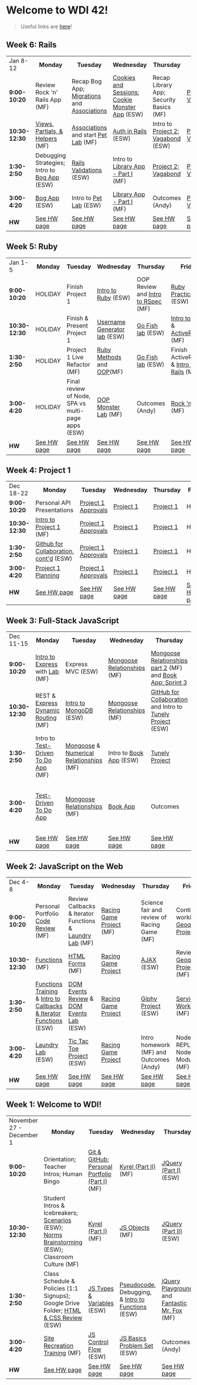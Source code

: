 <h1>Welcome to WDI 42!</h1>

> Useful links are [here](important-info.md)!


## Week 6: Rails
<table>
  <tr>
    <td>Jan 8-12</td>
    <th>Monday</th>
    <th>Tuesday</th>
    <th>Wednesday</th>
    <th>Thursday</th>
    <th>Friday</th>
  </tr>
  <tr>
    <td><strong>9:00-10:20</strong></td>
    <td> <!-- Week 6 - Monday Morning 1 -->
      Review Rock 'n' Rails App (MF)
    </td>
    <td> <!-- Week 6 - Tuesday Morning 1 -->
      Recap Bog App; <a href="https://github.com/SF-WDI-LABS/migrations">Migrations</a> and <a href="https://github.com/SF-WDI-LABS/rails-associations">Associations</a>
    </td>
    <td> <!-- Week 6 - Wednesday Morning 1 -->
      <a href="https://github.com/SF-WDI-LABS/cookies-sessions">Cookies and Sessions</a>; <a href="https://github.com/sf-wdi-labs/cookie-monster-app">Cookie Monster App</a> (ESW)
    </td>
    <td> <!-- Week 6 - Thursday Morning 1 -->
      Recap Library App; Security Basics (MF)
    </td>
    <td> <!-- Week 6 - Friday Morning 1 -->
      <a href="https://github.com/sf-wdi-40/project-vagabond">Project 2: Vagabond</a>
    </td>
  </tr>
  <tr>
    <td><strong>10:30-12:30</strong></td>
    <td> <!-- Week 6 - Monday Morning 2 -->
      <a href="https://github.com/SF-WDI-LABS/rails-views-and-helpers">Views, Partials, & Helpers</a> (MF)
    </td>
    <td> <!-- Week 6 - Tuesday Morning 2 -->
      <a href="https://github.com/SF-WDI-LABS/rails-associations">Associations</a> and start <a href="https://github.com/SF-WDI-LABS/rails-pet-lab">Pet Lab</a> (MF)
    </td>
    <td> <!-- Week 6 - Wednesday Morning 2 -->
      <a href="https://github.com/SF-WDI-LABS/rails-auth">Auth in Rails</a> (ESW)
    </td>
    <td> <!-- Week 6 - Thursday Morning 2 -->
      Intro to <a href="https://github.com/sf-wdi-40/project-vagabond">Project 2: Vagabond</a> (ESW)
    </td>
    <td> <!-- Week 6 - Friday Morning 2 -->
      <a href="https://github.com/sf-wdi-40/project-vagabond">Project 2: Vagabond</a>
    </td>
  </tr>
  <tr>
    <td><strong>1:30-2:50</strong></td>
    <td> <!-- Week 6 - Monday Afternoon 1 -->
      Debugging Strategies; Intro to <a href="https://github.com/SF-WDI-LABS/rails_bog_app">Bog App</a> (ESW)
    </td>
    <td> <!-- Week 6 - Tuesday Afternoon 1 -->
      <a href="https://github.com/SF-WDI-LABS/rails-validations-errors">Rails Validations</a> (ESW)
    </td>
    <td> <!-- Week 6 - Wednesday Afternoon 1 -->
      Intro to <a href="https://github.com/SF-WDI-LABS/public-library-app">Library App - Part I</a> (MF)
    </td>
    <td> <!-- Week 6 - Thursday Afternoon 1 -->
      <a href="https://github.com/sf-wdi-40/project-vagabond">Project 2: Vagabond</a>
    </td>
    <td> <!-- Week 6 - Friday Afternoon 1 / Weekend Lab -->
      <a href="https://github.com/sf-wdi-40/project-vagabond">Project 2: Vagabond</a>
    </td>
  </tr>
  <tr>
    <td><strong>3:00-4:20</strong></td>
    <td> <!-- Week 6 - Monday Afternoon 2 -->
      <a href="https://github.com/SF-WDI-LABS/rails_bog_app">Bog App</a> (ESW)
    </td>
    <td> <!-- Week 6 - Tuesday Afternoon 2 -->
      Intro to <a href="https://github.com/SF-WDI-LABS/rails-pet-lab">Pet Lab</a> (ESW)
    </td>
    <td> <!-- Week 6 - Wednesday Afternoon 2 -->
      <a href="https://github.com/SF-WDI-LABS/public-library-app">Library App - Part I</a> (MF)
    </td>
    <td> <!-- Week 6 - Thursday Afternoon 2 -->
      Outcomes (Andy)
    </td>
    <td> <!-- Week 6 - Friday Afternoon 2 / Weekend Lab -->
      <a href="https://github.com/sf-wdi-40/project-vagabond">Project 2: Vagabond</a>
    </td>
  </tr>
  <tr>
    <td><strong>HW</strong></td>
    <td>
      <a href="homework.md">See HW page</a>
    </td>
    <td>
      <a href="homework.md">See HW page</a>
    </td>
    <td>
      <a href="homework.md">See HW page</a>
    </td>
    <td>
      <a href="homework.md">See HW page</a>
    </td>
    <td>
      <a href="homework.md">See HW page</a>
    </td>
  </tr>
</table>


## Week 5: Ruby
<table>
  <tr>
    <td>Jan 1-5</td>
    <th>Monday</th>
    <th>Tuesday</th>
    <th>Wednesday</th>
    <th>Thursday</th>
    <th>Friday</th>
  </tr>
  <tr>
    <td><strong>9:00-10:20</strong></td>
    <td> <!-- Week 5 - Monday Morning 1 -->
      HOLIDAY
    </td>
    <td> <!-- Week 5 - Tuesday Morning 1 -->
      Finish Project 1
    </td>
    <td> <!-- Week 5 - Wednesday Morning 1 -->
      <a href="https://github.com/SF-WDI-LABS/intro-ruby">Intro to Ruby</a> (ESW)
    </td>
    <td> <!-- Week 5 - Thursday Morning 1 -->
      OOP Review and <a href="https://github.com/SF-WDI-LABS/rspec">Intro to RSpec</a> (MF)
    </td>
    <td> <!-- Week 5 - Friday Morning 1 -->
      <a href="https://github.com/SF-WDI-LABS/idiomatic-ruby">Ruby Practice</a> (ESW)
    </td>
  </tr>
  <tr>
    <td><strong>10:30-12:30</strong></td>
    <td> <!-- Week 5 - Monday Morning 2 -->
      HOLIDAY
    </td>
    <td> <!-- Week 5 - Tuesday Morning 2 -->
      Finish & Present Project 1
    </td>
    <td> <!-- Week 5 - Wednesday Morning 2 -->
      <a href="https://github.com/SF-WDI-LABS/username-generator">Username Generator lab</a> (ESW)
    </td>
    <td> <!-- Week 5 - Thursday Morning 2 -->
      <a href="https://github.com/SF-WDI-LABS/go-fish-card-game">Go Fish lab</a> (ESW)
    </td>
    <td> <!-- Week 5 - Friday Morning 2 -->
      <a href="https://github.com/SF-WDI-LABS/intro-sql">Intro to SQL</a> & <a href="https://github.com/SF-WDI-LABS/active-record">ActiveRecord</a> (MF)
    </td>
  </tr>
  <tr>
    <td><strong>1:30-2:50</strong></td>
    <td> <!-- Week 5 - Monday Afternoon 1 -->
      HOLIDAY
    </td>
    <td> <!-- Week 5 - Tuesday Afternoon 1 -->
      Project 1 Live Refactor (MF)
    </td>
    <td> <!-- Week 5 - Wednesday Afternoon 1 -->
      <a href="https://github.com/SF-WDI-LABS/ruby-methods">Ruby Methods</a> and <a href="https://github.com/SF-WDI-LABS/ruby-oop">OOP</a>(MF)
    </td>
    <td> <!-- Week 5 - Thursday Afternoon 1 -->
      <a href="https://github.com/SF-WDI-LABS/go-fish-card-game">Go Fish lab</a> (ESW)
    </td>
    <td> <!-- Week 5 - Friday Afternoon 1 / Weekend Lab -->
      Finish ActiveRecord & <a href="https://github.com/SF-WDI-LABS/rails-intro">Intro to Rails</a> (MF)
    </td>
  </tr>
  <tr>
    <td><strong>3:00-4:20</strong></td>
    <td> <!-- Week 5 - Monday Afternoon 2 -->
      HOLIDAY
    </td>
    <td> <!-- Week 5 - Tuesday Afternoon 2 -->
      Final review of Node, SPA vs multi-page apps (ESW)
    </td>
    <td> <!-- Week 5 - Wednesday Afternoon 2 -->
      <a href="https://github.com/SF-WDI-LABS/ruby-monster-oop">OOP Monster Lab</a> (MF)
    </td>
    <td> <!-- Week 5 - Thursday Afternoon 2 -->
      Outcomes (Andy)
    </td>
    <td> <!-- Week 5 - Friday Afternoon 2 / Weekend Lab -->
      <a href="https://github.com/SF-WDI-LABS/rock-n-rails">Rock 'n Rails</a> (MF)
    </td>
  </tr>
  <tr>
    <td><strong>HW</strong></td>
    <td>
      <a href="homework.md">See HW page</a>
    </td>
    <td>
      <a href="homework.md">See HW page</a>
    </td>
    <td>
      <a href="homework.md">See HW page</a>
    </td>
    <td>
      <a href="homework.md">See HW page</a>
    </td>
    <td>
      <a href="homework.md">See HW page</a>
    </td>
  </tr>
</table>


## Week 4: Project 1
<table>
  <tr>
    <td>Dec 18-22</td>
    <th>Monday</th>
    <th>Tuesday</th>
    <th>Wednesday</th>
    <th>Thursday</th>
    <th>Friday</th>
  </tr>
  <tr>
    <td><strong>9:00-10:20</strong></td>
    <td> <!-- Week 4 - Monday Morning 1 -->
      Personal API Presentations
    </td>
    <td> <!-- Week 4 - Tuesday Morning 1 -->
      <a href="https://github.com/SF-WDI-42/project-01">Project 1 Approvals</a>
    </td>
    <td> <!-- Week 4 - Wednesday Morning 1 -->
      <a href="https://github.com/SF-WDI-42/project-01">Project 1</a>
    </td>
    <td> <!-- Week 4 - Thursday Morning 1 -->
      <a href="https://github.com/SF-WDI-42/project-01">Project 1</a>
    </td>
    <td> <!-- Week 4 - Friday Morning 1 -->
      Holiday
    </td>
  </tr>
  <tr>
    <td><strong>10:30-12:30</strong></td>
    <td> <!-- Week 4 - Monday Morning 2 -->
      <a href="https://github.com/SF-WDI-42/project-01">Intro to Project 1</a> (MF)
    </td>
    <td> <!-- Week 4 - Tuesday Morning 2 -->
      <a href="https://github.com/SF-WDI-42/project-01">Project 1 Approvals</a>
    </td>
    <td> <!-- Week 4 - Wednesday Morning 2 -->
      <a href="https://github.com/SF-WDI-42/project-01">Project 1</a>
    </td>
    <td> <!-- Week 4 - Thursday Morning 2 -->
      <a href="https://github.com/SF-WDI-42/project-01">Project 1</a>
    </td>
    <td> <!-- Week 4 - Friday Morning 2 -->
      Holiday
    </td>
  </tr>
  <tr>
    <td><strong>1:30-2:50</strong></td>
    <td> <!-- Week 4 - Monday Afternoon 1 -->
      <a href="https://docs.google.com/document/d/1zg8GUjvwt1kx5KNp3Tk_h5WL04MnWyMvUt8jGRZuBLA/edit?usp=sharing">Github for Collaboration, cont'd</a> (ESW)
    </td>
    <td> <!-- Week 4 - Tuesday Afternoon 1 -->
      <a href="https://github.com/SF-WDI-42/project-01">Project 1 Approvals</a>
    </td>
    <td> <!-- Week 4 - Wednesday Afternoon 1 -->
      <a href="https://github.com/SF-WDI-42/project-01">Project 1</a>
    </td>
    <td> <!-- Week 4 - Thursday Afternoon 1 -->
      <a href="https://github.com/SF-WDI-42/project-01">Project 1</a>
    </td>
    <td> <!-- Week 4 - Friday Afternoon 1 / Weekend Lab -->
      Holiday
    </td>
  </tr>
  <tr>
    <td><strong>3:00-4:20</strong></td>
    <td> <!-- Week 4 - Monday Afternoon 2 -->
      <a href="https://github.com/SF-WDI-42/project-01">Project 1 Planning</a>
    </td>
    <td> <!-- Week 4 - Tuesday Afternoon 2 -->
      <a href="https://github.com/SF-WDI-42/project-01">Project 1 Approvals</a>
    </td>
    <td> <!-- Week 4 - Wednesday Afternoon 2 -->
      <a href="https://github.com/SF-WDI-42/project-01">Project 1</a>
    </td>
    <td> <!-- Week 4 - Thursday Afternoon 2 -->
      <a href="https://github.com/SF-WDI-42/project-01">Project 1</a>
    </td>
    <td> <!-- Week 4 - Friday Afternoon 2 / Weekend Lab -->
      Holiday
    </td>
  </tr>
  <tr>
    <td><strong>HW</strong></td>
    <td>
      <a href="homework.md">See HW page</a>
    </td>
    <td>
      <a href="homework.md">See HW page</a>
    </td>
    <td>
      <a href="homework.md">See HW page</a>
    </td>
    <td>
      <a href="homework.md">See HW page</a>
    </td>
    <td>
      <a href="homework.md">See HW page</a>
    </td>
  </tr>
</table>

## Week 3: Full-Stack JavaScript
<table>
  <tr>
    <td>Dec 11-15</td>
    <th>Monday</th>
    <th>Tuesday</th>
    <th>Wednesday</th>
    <th>Thursday</th>
    <th>Friday</th>
  </tr>
  <tr>
    <td><strong>9:00-10:20</strong></td>
    <td> <!-- Week 3 - Monday Morning 1 -->
      <a href="https://github.com/SF-WDI-LABS/express">Intro to Express</a> with <a href="https://github.com/SF-WDI-LABS/express-intro">Lab</a> (MF)
    </td>
    <td> <!-- Week 3 - Tuesday Morning 1 -->
      Express MVC (ESW)
    </td>
    <td> <!-- Week 3 - Wednesday Morning 1 -->
      <a href="https://github.com/SF-WDI-LABS/mongoose-associations">Mongoose Relationships</a> (MF)
    </td>
    <td> <!-- Week 3 - Thursday Morning 1 -->
      <a href="https://github.com/SF-WDI-LABS/mongoose-associations">Mongoose Relationships part 2</a> (MF) and <a href="https://github.com/SF-WDI-LABS/mongoose-books-app/blob/master/docs/sprint3.md">Book App: Sprint 3</a>
    </td>
    <td> <!-- Week 3 - Friday Morning 1 -->
      <a href="https://github.com/SF-WDI-LABS/tunely">Tunely Project</a>
    </td>
  </tr>
  <tr>
    <td><strong>10:30-12:30</strong></td>
    <td> <!-- Week 3 - Monday Morning 2 -->
      REST & <a href="https://github.com/SF-WDI-LABS/express-dynamic-routes">Express Dynamic Routing</a> (MF)
    </td>
    <td> <!-- Week 3 - Tuesday Morning 2 -->
      <a href="https://github.com/sf-wdi-labs/js-intro-mongoDB">Intro to MongoDB</a> (ESW)
    </td>
    <td> <!-- Week 3 - Wednesday Morning 2 -->
      <a href="https://github.com/SF-WDI-LABS/mongoose-associations">Mongoose Relationships</a> (MF)
    </td>
    <td> <!-- Week 3 - Thursday Morning 2 -->
      <a href="https://github.com/SF-WDI-LABS/github-collaboration">GitHub for Collaboration</a> and Intro to <a href="https://github.com/SF-WDI-LABS/tunely">Tunely Project</a> (ESW)
    </td>
    <td> <!-- Week 3 - Friday Morning 2 -->
      <a href="https://github.com/SF-WDI-LABS/tunely">Tunely Project</a>
    </td>
  </tr>
  <tr>
    <td><strong>1:30-2:50</strong></td>
    <td> <!-- Week 3 - Monday Afternoon 1 -->
      Intro to <a href="https://github.com/sf-wdi-labs/test-driven-todo-api">Test-Driven To Do App</a> (MF)
    </td>
    <td> <!-- Week 3 - Tuesday Afternoon 1 -->
      <a href="https://github.com/SF-WDI-42/mongoose">Mongoose</a> & <a href="https://github.com/SF-WDI-LABS/mongoose-associations">Numerical Relationships</a> (MF)
    </td>
    <td> <!-- Week 3 - Wednesday Afternoon 1 -->
      Intro to <a href="https://github.com/SF-WDI-LABS/mongoose-books-app">Book App</a> (ESW)
    </td>
    <td> <!-- Week 3 - Thursday Afternoon 1 -->
      <a href="https://github.com/SF-WDI-LABS/tunely">Tunely Project</a>
    </td>
    <td> <!-- Week 3 - Friday Afternoon 1 / Weekend Lab -->
      <a href="https://github.com/SF-WDI-LABS/tunely">Tunely Project</a>
    </td>
  </tr>
  <tr>
    <td><strong>3:00-4:20</strong></td>
    <td> <!-- Week 3 - Monday Afternoon 2 -->
      <a href="https://github.com/sf-wdi-labs/test-driven-todo-api">Test-Driven To Do App</a>
    </td>
    <td> <!-- Week 3 - Tuesday Afternoon 2 -->
      <a href="https://github.com/SF-WDI-LABS/mongoose-associations">Mongoose Relationships</a> (MF)
    </td>
    <td> <!-- Week 3 - Wednesday Afternoon 2 -->
      <a href="https://github.com/SF-WDI-LABS/mongoose-books-app">Book App</a>
    </td>
    <td> <!-- Week 3 - Thursday Afternoon 2 -->
      Outcomes
    </td>
    <td> <!-- Week 3 - Friday Afternoon 2 / Weekend Lab -->
      <a href="https://github.com/SF-WDI-LABS/tunely">Tunely Project</a>; Intro to <a href="https://github.com/SF-WDI-42/express-personal-api">Personal API Project</a> (MF)
    </td>
  </tr>
  <tr>
    <td><strong>HW</strong></td>
    <td>
      <a href="homework.md">See HW page</a>
    </td>
    <td>
      <a href="homework.md">See HW page</a>
    </td>
    <td>
      <a href="homework.md">See HW page</a>
    </td>
    <td>
      <a href="homework.md">See HW page</a>
    </td>
    <td>
      <a href="homework.md">See HW page</a>
    </td>
  </tr>
</table>

## Week 2: JavaScript on the Web
<table>
  <tr>
    <td>Dec 4-8</td>
    <th>Monday</th>
    <th>Tuesday</th>
    <th>Wednesday</th>
    <th>Thursday</th>
    <th>Friday</th>
  </tr>
  <tr>
    <td><strong>9:00-10:20</strong></td>
    <td> <!-- Week 2 - Monday Morning 1 -->
      Personal Portfolio <a href="https://github.com/SF-WDI-LABS/code-review">Code Review</a> (MF)
    </td>
    <td> <!-- Week 2 - Tuesday Morning 1 -->
      Review Callbacks & Iterator Functions & <a href="https://github.com/SF-WDI-LABS/js-iterators-laundry-lab">Laundry Lab</a> (MF)
    </td>
    <td> <!-- Week 2 - Wednesday Morning 1 -->
      <a href="https://github.com/sf-wdi-40/project-0">Racing Game Project</a> (MF)
    </td>
    <td> <!-- Week 2 - Thursday Morning 1 -->
      Science fair and review of Racing Game (MF)
    </td>
    <td> <!-- Week 2 - Friday Morning 1 -->
      Continue working on <a href="https://github.com/SF-WDI-LABS/geoquakes">Geoquakes Project</a>
    </td>
  </tr>
  <tr>
    <td><strong>10:30-12:30</strong></td>
    <td> <!-- Week 2 - Monday Morning 2 -->
      <a href="https://github.com/SF-WDI-LABS/js-functions">Functions</a> (MF)
    </td>
    <td> <!-- Week 2 - Tuesday Morning 2 -->
      <a href="https://github.com/SF-WDI-LABS/html-forms">HTML Forms</a> (MF)
    </td>
    <td> <!-- Week 2 - Wednesday Morning 2 -->
      <a href="https://github.com/sf-wdi-40/project-0">Racing Game Project</a>
    </td>
    <td> <!-- Week 2 - Thursday Morning 2 -->
      <a href="https://github.com/SF-WDI-LABS/intro-ajax">AJAX</a> (ESW)
    </td>
    <td> <!-- Week 2 - Friday Morning 2 -->
      Review <a href="https://github.com/SF-WDI-LABS/geoquakes">Geoquakes Project</a> (MF)
    </td>
  </tr>
  <tr>
    <td><strong>1:30-2:50</strong></td>
    <td> <!-- Week 2 - Monday Afternoon 1 -->
      <a href="https://github.com/SF-WDI-LABS/functions-exercises">Functions Training</a> & <a href="https://github.com/SF-WDI-LABS/iterator-methods">Intro to Callbacks & Iterator Functions</a> (ESW)
    </td>
    <td> <!-- Week 2 - Tuesday Afternoon 1 -->
      <a href="https://github.com/SF-WDI-LABS/dom-events-jquery">DOM Events Review</a> & <a href="https://github.com/SF-WDI-LABS/jquery-events-lab">DOM Events Lab</a> (ESW)
    </td>
    <td> <!-- Week 2 - Wednesday Afternoon 1 -->
      <a href="https://github.com/sf-wdi-40/project-0">Racing Game Project</a>
    </td>
    <td> <!-- Week 2 - Thursday Afternoon 1 -->
      <a href="https://github.com/SF-WDI-LABS/giffaw">Giphy Project</a> (ESW)
    </td>
    <td> <!-- Week 2 - Friday Afternoon 1 / Weekend Lab -->
      <a href="https://git.generalassemb.ly/SF-WDI-42/module-angular2/blob/master/lectures/day-3/service-workers.md">Service Workers</a> (MF)
    </td>
  </tr>
  <tr>
    <td><strong>3:00-4:20</strong></td>
    <td> <!-- Week 2 - Monday Afternoon 2 -->
      <a href="https://github.com/SF-WDI-LABS/js-iterators-laundry-lab">Laundry Lab</a> (ESW)
    </td>
    <td> <!-- Week 2 - Tuesday Afternoon 2 -->
      <a href="https://github.com/SF-WDI-LABS/tic-tac-toe">Tic Tac Toe Project</a> (ESW)
    </td>
    <td> <!-- Week 2 - Wednesday Afternoon 2 -->
      <a href="https://github.com/sf-wdi-40/project-0">Racing Game Project</a>
    </td>
    <td> <!-- Week 2 - Thursday Afternoon 2 -->
      Intro homework (MF) and Outcomes (Andy)
    </td>
    <td> <!-- Week 2 - Friday Afternoon 2 / Weekend Lab -->
      Node REPL; Node Modules (MF)
    </td>
  </tr>
  <tr>
    <td><strong>HW</strong></td>
    <td>
      <a href="homework.md">See HW page</a>
    </td>
    <td>
      <a href="homework.md">See HW page</a>
    </td>
    <td>
      <a href="homework.md">See HW page</a>
    </td>
    <td>
      <a href="homework.md">See HW page</a>
    </td>
    <td>
      <a href="homework.md">See HW page</a>
    </td>
  </tr>
</table>

## Week 1: Welcome to WDI!
<table>
  <tr>
    <td>November 27 - December 1</td>
    <th>Monday</th>
    <th>Tuesday</th>
    <th>Wednesday</th>
    <th>Thursday</th>
    <th>Friday</th>
  </tr>
  <tr>
    <td><strong>9:00-10:20</strong></td>
    <td> <!-- Week 1 - Monday Morning 1 -->
      Orientation; Teacher Intros; Human Bingo
    </td>
    <td> <!-- Week 1 - Tuesday Morning 1 -->
      <a href="https://github.com/SF-WDI-LABS/git-github">Git & GitHub</a>; <a href="https://github.com/SF-WDI-LABS/personal-portfolio">Personal Portfolio (Part I)</a> (MF)
    </td>
    <td> <!-- Week 1 - Wednesday Morning 1 -->
      <a href="https://github.com/sf-wdi-40/kyrel">Kyrel (Part II)</a> (MF)
    </td>
    <td> <!-- Week 1 - Thursday Morning 1 -->
      <a href="https://github.com/sf-wdi-40/jquery-part-1">JQuery (Part I)</a> (ESW)
    </td>
    <td> <!-- Week 1 - Friday Morning 1 -->
      <a href="https://github.com/sf-wdi-40/kyrel">Kyrel (Part III)</a> (MF)
    </td>
  </tr>
  <tr>
    <td><strong>10:30-12:30</strong></td>
    <td> <!-- Week 1 - Monday Morning 2 -->
      Student Intros & Icebreakers; <a href="https://docs.google.com/a/generalassemb.ly/document/d/1720LKs3k40cE1HM5rJD2pvAhmr_861eLukfJguKjVP8/edit?usp=sharing">Scenarios</a> (ESW); <a href="https://docs.google.com/a/generalassemb.ly/document/d/1kt_e_XWvdnZ01eJIBIx99MXE9v--llD1dV6gkWt0aII/edit?usp=sharing">Norms Brainstorming</a> (ESW); Classroom Culture (MF)
    </td>
    <td> <!-- Week 1 - Tuesday Morning 2 -->
      <a href="https://github.com/sf-wdi-40/kyrel">Kyrel (Part I)</a> (MF)
    </td>
    <td> <!-- Week 1 - Wednesday Morning 2 -->
      <a href="https://github.com/SF-WDI-LABS/js-objects">JS Objects</a> (MF)
    </td>
    <td> <!-- Week 1 - Thursday Morning 2 -->
      <a href="https://github.com/sf-wdi-40/jquery-part-2">JQuery (Part II)</a> (ESW)
    </td>
    <td> <!-- Week 1 - Friday Morning 2 -->
      Review HTML, CSS, JavaScript (MF)
    </td>
  </tr>
  <tr>
    <td><strong>1:30-2:50</strong></td>
    <td> <!-- Week 1 - Monday Afternoon 1 -->
      Class Schedule & Policies (1:1 Signups); Google Drive Folder; <a href="https://github.com/sf-wdi-40/html-css-review">HTML & CSS Review</a> (ESW)
    </td>
    <td> <!-- Week 1 - Tuesday Afternoon 1 -->
      <a href="https://github.com/SF-WDI-LABS/js-data-types">JS Types & Variables</a> (ESW)
    </td>
    <td> <!-- Week 1 - Wednesday Afternoon 1 -->
      <a href="https://github.com/sf-wdi-40/pseudocode">Pseudocode</a>, Debugging, & <a href="https://docs.google.com/presentation/d/1oBOGiupBqTXT_Xd1HJuMYunU295vkDBfnmVUL6vLjDg/edit?usp=sharing">Intro to Functions</a> (ESW)
    </td>
    <td> <!-- Week 1 - Thursday Afternoon 1 -->
      <a href="https://github.com/SF-WDI-LABS/jquery-playground-lab">jQuery Playground</a> and <a href="https://github.com/SF-WDI-LABS/json-to-html-with-mr-fox">Fantastic Mr. Fox</a> (MF)
    </td>
    <td> <!-- Week 1 - Friday Afternoon 1 / Weekend Lab -->
      <a href="https://github.com/SF-WDI-LABS/bootstrap">Bootstrap</a> & Grid (ESW)
    </td>
  </tr>
  <tr>
    <td><strong>3:00-4:20</strong></td>
    <td> <!-- Week 1 - Monday Afternoon 2 -->
      <a href="https://github.com/SF-WDI-LABS/site-recreation">Site Recreation Training</a> (MF)
    </td>
    <td> <!-- Week 1 - Tuesday Afternoon 2 -->
      <a href="https://github.com/SF-WDI-LABS/js-control-flow">JS Control Flow</a> (ESW)
    </td>
    <td> <!-- Week 1 - Wednesday Afternoon 2 -->
      <a href="https://github.com/SF-WDI-LABS/problem-set-js-basics">JS Basics Problem Set</a> (ESW)
    </td>
    <td> <!-- Week 1 - Thursday Afternoon 2 -->
      Outcomes (Andy)
    </td>
    <td> <!-- Week 1 - Friday Afternoon 2 / Weekend Lab -->
      <a href="https://github.com/SF-WDI-LABS/personal-portfolio/blob/master/part-2.md">Intro to Portfolio (Part II)</a> (MF)
    </td>
  </tr>
  <tr>
    <td><strong>HW</strong></td>
    <td> <!-- Week 1 - Monday Homework -->
      <a href="homework.md">See HW page</a>
    </td>
    <td> <!-- Week 1 - Tuesday Homework -->
      <a href="homework.md">See HW page</a>
    </td>
    <td> <!-- Week 1 - Wednesday Homework -->
      <a href="homework.md">See HW page</a>
    </td>
    <td> <!-- Week 1 - Thursday Homework -->
      <a href="homework.md">See HW page</a>
    </td>
    <td> <!-- Week 1 - Friday -->
      <a href="homework.md">See HW page</a>
    </td>
  </tr>
</table>
